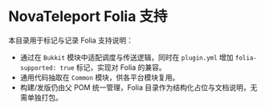 # NovaTeleport Folia 支持

本目录用于标记与记录 Folia 支持说明：

- 通过在 `Bukkit` 模块中适配调度与传送逻辑，同时在 `plugin.yml` 增加 `folia-supported: true` 标记，实现对 Folia 的兼容。
- 通用代码抽取在 `Common` 模块，供各平台模块复用。
- 构建/发版仍由父 POM 统一管理，Folia 目录作为结构化占位与文档说明，无需单独打包。
